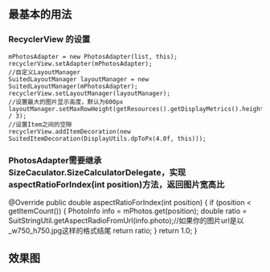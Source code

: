 ## 最基本的用法
### RecyclerView 的设置

    mPhotosAdapter = new PhotosAdapter(list, this);
    recyclerView.setAdapter(mPhotosAdapter);
    //自定义LayoutManager
    SuitedLayoutManager layoutManager = new SuitedLayoutManager(mPhotosAdapter);
    recyclerView.setLayoutManager(layoutManager);
    //设置最大的图片显示高度，默认为600px
    layoutManager.setMaxRowHeight(getResources().getDisplayMetrics().heightPixels / 3);
    //设置Item之间的空隙
    recyclerView.addItemDecoration(new SuitedItemDecoration(DisplayUtils.dpToPx(4.0f, this)));
    

### PhotosAdapter需要继承SizeCaculator.SizeCalculatorDelegate，实现aspectRatioForIndex(int position)方法，返回图片宽高比
  @Override
  public double aspectRatioForIndex(int position) {
      if (position < getItemCount()) {
          PhotoInfo info = mPhotos.get(position);
          double ratio = SuitStringUtil.getAspectRadioFromUrl(info.photo);//如果你的图片url是以_w750_h750.jpg这样的格式结尾
          return ratio;
      }
      return 1.0;
  }
  

## 效果图
  
  
  
  
  

